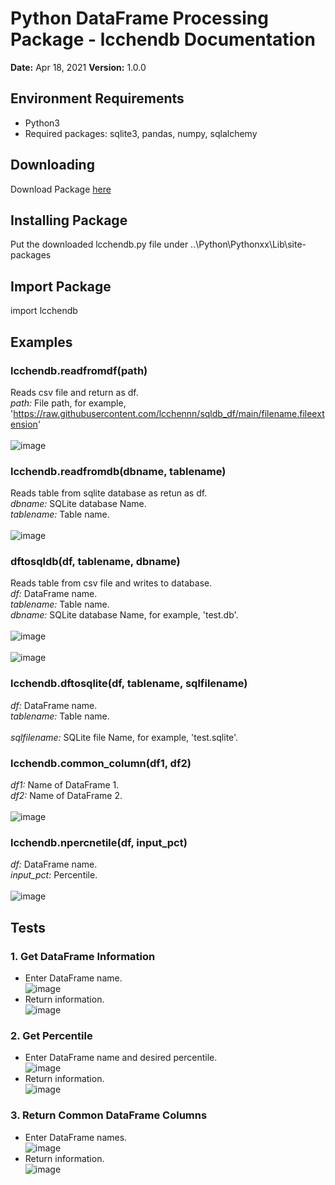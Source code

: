 # Python DataFrame Processing Package - lcchendb Documentation
<b>Date:</b> Apr 18, 2021 <b>Version:</b> 1.0.0

## Environment Requirements
- Python3
- Required packages: sqlite3, pandas, numpy, sqlalchemy

## Downloading
Download Package [here](https://github.com/lcchennn/sqldb_df/blob/688163ab22b904b5c77a41127486bf7b3388bcc2/lcchendb.py)
## Installing Package
Put the downloaded lcchendb.py file under 
..\Python\Pythonxx\Lib\site-packages
## Import Package
import lcchendb

## Examples
### lcchendb.readfromdf(path)
Reads csv file and return as df.
<br>*path:* File path, for example, 'https://raw.githubusercontent.com/lcchennn/sqldb_df/main/filename.fileextension'
<br><br>![image](https://user-images.githubusercontent.com/52438350/115191821-cbd5de80-a09e-11eb-8a0f-67a711b371ad.png)

### lcchendb.readfromdb(dbname, tablename)
Reads table from sqlite database as retun as df.
<br>*dbname:* SQLite database Name.
<br>*tablename:* Table name.
<br><br>![image](https://user-images.githubusercontent.com/52438350/115193726-66372180-a0a1-11eb-9fe8-a955e6c4abed.png)

### dftosqldb(df, tablename, dbname)
Reads table from csv file and writes to database.
<br>*df:* DataFrame name.
<br>*tablename:* Table name.
<br>*dbname:* SQLite database Name, for example, 'test.db'.
<br><br>![image](https://user-images.githubusercontent.com/52438350/115194521-6d126400-a0a2-11eb-983a-94705040aa74.png)
<br><br>![image](https://user-images.githubusercontent.com/52438350/115194795-cbd7dd80-a0a2-11eb-9b62-c542ff2bd622.png)

### lcchendb.dftosqlite(df, tablename, sqlfilename)
*df:* DataFrame name.
<br>*tablename:* Table name.
<br><br>*sqlfilename:* SQLite file Name, for example, 'test.sqlite'.

### lcchendb.common_column(df1, df2)
*df1:* Name of DataFrame 1.
<br>*df2:* Name of DataFrame 2.
<br><br>![image](https://user-images.githubusercontent.com/52438350/115195140-40ab1780-a0a3-11eb-8000-b759bc57bab3.png)


### lcchendb.npercnetile(df, input_pct)
*df:* DataFrame name.
<br>*input_pct:* Percentile.
<br><br>
![image](https://user-images.githubusercontent.com/52438350/115195202-515b8d80-a0a3-11eb-8714-4eddddabe06d.png)

## Tests
### 1. Get DataFrame Information
- Enter DataFrame name.
<br>![image](https://user-images.githubusercontent.com/52438350/115195382-8a93fd80-a0a3-11eb-8de6-96701777b5c0.png)
- Return information.
<br>![image](https://user-images.githubusercontent.com/52438350/115195438-9bdd0a00-a0a3-11eb-9bd2-ff0d078c211c.png)

### 2. Get Percentile
- Enter DataFrame name and desired percentile.
<br>![image](https://user-images.githubusercontent.com/52438350/115195495-ae574380-a0a3-11eb-8fa7-e22f046d5695.png)
- Return information.
<br>![image](https://user-images.githubusercontent.com/52438350/115195549-be6f2300-a0a3-11eb-912e-24b5332d1719.png)

### 3. Return Common DataFrame Columns
- Enter DataFrame names.
<br>![image](https://user-images.githubusercontent.com/52438350/115195595-cb8c1200-a0a3-11eb-8006-4b05075df9c7.png)
- Return information.
<br>![image](https://user-images.githubusercontent.com/52438350/115195663-df377880-a0a3-11eb-9150-0af68c82418b.png)


